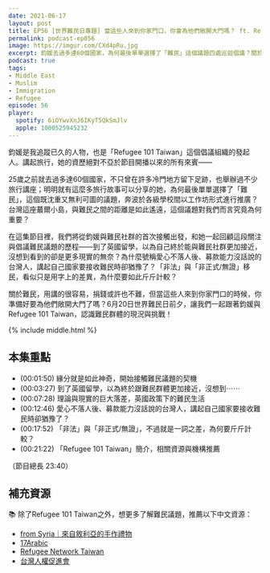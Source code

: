 ```yaml
---
date: 2021-06-17
layout: post
title: EP56 [世界難民日專題] 當這些人來到你家門口，你會為他們敞開大門嗎？ ft. Refugee 101 Taiwan 發起人 胡鈞媛
permalink: podcast-ep056
image: https://imgur.com/CXd4pRu.jpg
excerpt: 鈞媛去過多達60個國家，為何最後單單選擇了「難民」這個議題四處巡迴倡議？關於難民，用講的很容易，捐錢或許也不難，但當這些人來到你家門口的時候，你準備好要為他們敞開大門了嗎？6月20日世界難民日前夕，讓我們一起跟著鈞媛與Refugee 101 Taiwan，認識難民群體的現況與挑戰！
podcast: true
tags:
- Middle East
- Muslim
- Immigration
- Refugee
episode: 56
player:
  spotify: 6iOYwvXnJ6IKyT5QkSmJlv
  apple: 1000525945232
---
```


鈞媛是我追蹤已久的人物，也是「Refugee 101 Taiwan」這個倡議組織的發起人。講起旅行，她的資歷絕對不亞於節目開播以來的所有來賓——

25歲之前就去過多達60個國家，不只曾在許多冷門地方留下足跡，也舉辦過不少旅行講座；明明就有這麼多旅行故事可以分享的她，為何最後單單選擇了「難民」，這個既沈重又無利可圖的議題，奔波於各級學校間以工作坊形式進行推廣？台灣這座蕞爾小島，與難民之間的距離是如此遙遠，這個議題對我們而言究竟為何重要？

在這集節目裡，我們將從鈞媛與難民社群的首次接觸出發，和她一起回顧這段關注與倡議難民議題的歷程——到了英國留學，以為自己終於能與難民社群更加接近，沒想到看到的卻是更多現實的無奈？為什麼號稱愛心不落人後、募款能力沒話說的台灣人，講起自己國家要接收難民時卻猶豫了？「非法」與「非正式/無證」移民，看似只是用字上的差異，為什麼要如此斤斤計較？

關於難民，用講的很容易，捐錢或許也不難，但當這些人來到你家門口的時候，你準備好要為他們敞開大門了嗎？6月20日世界難民日前夕，讓我們一起跟著鈞媛與Refugee 101 Taiwan，認識難民群體的現況與挑戰！

{% include middle.html %}

## 本集重點

* (00:01:50) 緣分就是如此神奇，開始接觸難民議題的契機
* (00:03:27) 到了英國留學，以為終於跟難民群體更加接近，沒想到⋯⋯
* (00:07:28) 理論與現實的巨大落差，英國政策下的難民生活
* (00:12:46) 愛心不落人後、募款能力沒話說的台灣人，講起自己國家要接收難民時卻猶豫了？
* (00:17:52) 「非法」與「非正式/無證」，不過就是一詞之差，為何要斤斤計較？
* (00:21:22) 「Refugee 101 Taiwan」簡介，相關資源與機構推薦

（節目總長 23:40）

## 補充資源

📚 除了Refugee 101 Taiwan之外，想更多了解難民議題，推薦以下中文資源：

* [from Syria｜來自敘利亞的手作禮物](https://fromsyriatw.com)
* [17Arabic](https://www.17arabic.net)
* [Refugee Network Taiwan](https://refugeenetworktw.wordpress.com)
* [台灣人權促進會](https://tahr.org.tw)